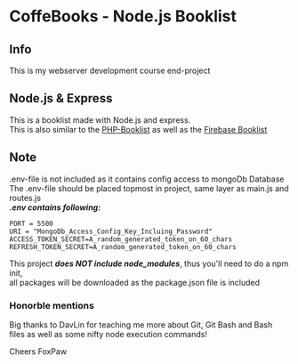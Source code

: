 # CoffeBooks - Node.js Booklist
## Info
This is my webserver development course end-project
## Node.js & Express
This is a booklist made with Node.js and express.\
This is also similar to the [PHP-Booklist](https://github.com/VulpesPaw/PHP-BookList "Link to PHP-BookList, Booklist made with native PHP") as well as the [Firebase Booklist](https://github.com/VulpesPaw/FireBookList "Link to FireBookList, Booklist made with Firebase and Firestore") 
## Note
.env-file is not included as it contains config access to mongoDb Database\
The .env-file should be placed topmost in project, same layer as main.js and routes.js\
***.env contains following:***
``` .env
PORT = 5500
URI = "MongoDb_Access_Config_Key_Incluing_Password"
ACCESS_TOKEN_SECRET=A_random_generated_token_on_60_chars
REFRESH_TOKEN_SECRET=A_random_generated_token_on_60_chars
```

This project ***does NOT include node_modules***, thus you'll need to do a npm init,\
all packages will be downloaded as the package.json file is included 
### Honorble mentions
Big thanks to DavLin for teaching me more about Git, Git Bash and Bash files as well as some nifty node execution commands!

Cheers FoxPaw
